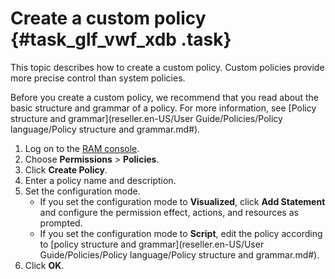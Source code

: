# Create a custom policy {#task_glf_vwf_xdb .task}

This topic describes how to create a custom policy. Custom policies provide more precise control than system policies.

Before you create a custom policy, we recommend that you read about the basic structure and grammar of a policy. For more information, see [Policy structure and grammar](reseller.en-US/User Guide/Policies/Policy language/Policy structure and grammar.md#).

1.  Log on to the [RAM console](https://partners-intl.console.aliyun.com/#/ram).
2.  Choose **Permissions** \> **Policies**.
3.  Click **Create Policy**.
4.  Enter a policy name and description.
5.  Set the configuration mode. 
    -   If you set the configuration mode to **Visualized**, click **Add Statement** and configure the permission effect, actions, and resources as prompted.
    -   If you set the configuration mode to **Script**, edit the policy according to [policy structure and grammar](reseller.en-US/User Guide/Policies/Policy language/Policy structure and grammar.md#).
6.  Click **OK**.

